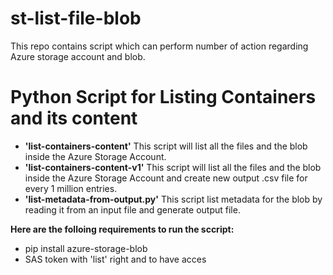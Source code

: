 # st-list-file-blob
This repo contains script which can perform number of action regarding Azure storage account and blob.
# Python Script for Listing Containers and its content
- **'list-containers-content'** This script will list all the files and the blob inside the Azure Storage Account.
- **'list-containers-content-v1'** This script will list all the files and the blob inside the Azure Storage Account and create new output .csv file for every 1 million entries.
- **'list-metadata-from-output.py'** This script list metadata for the blob by reading it from an input file and generate output file.

**Here are the folloing requirements to run the sccript:**
- pip install azure-storage-blob
- SAS token with 'list' right and to have acces
